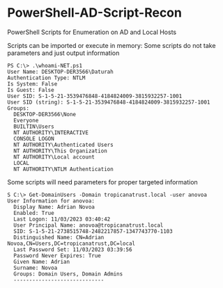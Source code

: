 # PowerShell-AD-Script-Recon
PowerShell Scripts for Enumeration on AD and Local Hosts

Scripts can be imported or execute in memory:
Some scripts do not take parameters and just output information

```
PS C:\> .\whoami-NET.ps1
User Name: DESKTOP-DER3566\Daturah
Authentication Type: NTLM
Is System: False
Is Guest: False
User SID: S-1-5-21-3539476848-4184824009-3815932257-1001
User SID (string): S-1-5-21-3539476848-4184824009-3815932257-1001
Groups:
  DESKTOP-DER3566\None
  Everyone
  BUILTIN\Users
  NT AUTHORITY\INTERACTIVE
  CONSOLE LOGON
  NT AUTHORITY\Authenticated Users
  NT AUTHORITY\This Organization
  NT AUTHORITY\Local account
  LOCAL
  NT AUTHORITY\NTLM Authentication
```
Some scripts will need parameters for proper targeted information

```
S C:\> Get-DomainUsers -Domain tropicanatrust.local -user anovoa
User Information for anovoa:
  Display Name: Adrian Novoa
  Enabled: True
  Last Logon: 11/03/2023 03:40:42
  User Principal Name: anovoa@tropicanatrust.local
  SID: S-1-5-21-2738515748-2482217857-1347743770-1103
  Distinguished Name: CN=Adrian Novoa,CN=Users,DC=tropicanatrust,DC=local
  Last Password Set: 11/03/2023 03:39:56
  Password Never Expires: True
  Given Name: Adrian
  Surname: Novoa
  Groups: Domain Users, Domain Admins
  -----------------------------
```
